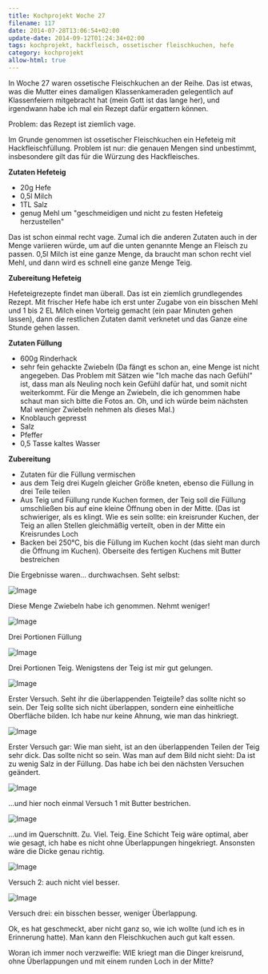```yaml
---
title: Kochprojekt Woche 27
filename: 117
date: 2014-07-28T13:06:54+02:00
update-date: 2014-09-12T01:24:34+02:00
tags: kochprojekt, hackfleisch, ossetischer fleischkuchen, hefe
category: kochprojekt
allow-html: true
---
```


<p>In Woche 27 waren ossetische Fleischkuchen an der Reihe. Das ist etwas, was die Mutter eines damaligen Klassenkameraden gelegentlich auf Klassenfeiern mitgebracht hat (mein Gott ist das lange her), und irgendwann habe ich mal ein Rezept dafür ergattern können.</p>

<p>Problem: das Rezept ist ziemlich vage.</p>

<p>Im Grunde genommen ist ossetischer Fleischkuchen ein Hefeteig mit Hackfleischfüllung. Problem ist nur: die genauen Mengen sind unbestimmt, insbesondere gilt das für die Würzung des Hackfleisches.</p>

<p><strong>Zutaten Hefeteig</strong></p>

<ul>
<li>20g Hefe</li>

<li>0,5l Milch</li>

<li>1TL Salz</li>

<li>genug Mehl um "geschmeidigen und nicht zu festen Hefeteig herzustellen"</li>
</ul>

<p>Das ist schon einmal recht vage. Zumal ich die anderen Zutaten auch in der Menge variieren würde, um auf die unten genannte Menge an Fleisch zu passen. 0,5l Milch ist eine ganze Menge, da braucht man schon recht viel Mehl, und dann wird es schnell eine ganze Menge Teig.</p>

<p><strong>Zubereitung Hefeteig</strong></p>

<p>Hefeteigrezepte findet man überall. Das ist ein ziemlich grundlegendes Rezept. Mit frischer Hefe habe ich erst unter Zugabe von ein bisschen Mehl und 1 bis 2 EL Milch einen Vorteig gemacht (ein paar Minuten gehen lassen), dann die restlichen Zutaten damit verknetet und das Ganze eine Stunde gehen lassen.</p>

<p><strong>Zutaten Füllung</strong></p>

<ul>
<li>600g Rinderhack</li>

<li>sehr fein gehackte Zwiebeln (Da fängt es schon an, eine Menge ist nicht angegeben. Das Problem mit Sätzen wie "Ich mache das nach Gefühl" ist, dass man als Neuling noch kein Gefühl dafür hat, und somit nicht weiterkommt. Für die Menge an Zwiebeln, die ich genommen habe schaut man sich bitte die Fotos an. Oh, und ich würde beim nächsten Mal weniger Zwiebeln nehmen als dieses Mal.)</li>

<li>Knoblauch gepresst</li>

<li>Salz</li>

<li>Pfeffer</li>

<li>0,5 Tasse kaltes Wasser</li>
</ul>

<p><strong>Zubereitung</strong></p>

<ul>
<li>Zutaten für die Füllung vermischen</li>

<li>aus dem Teig drei Kugeln gleicher Größe kneten, ebenso die Füllung in drei Teile teilen</li>

<li>Aus Teig und Füllung runde Kuchen formen, der Teig soll die Füllung umschließen bis auf eine kleine Öffnung oben in der Mitte. (Das ist schwieriger, als es klingt. Wie es sein sollte: ein kreisrunder Kuchen, der Teig an allen Stellen gleichmäßig verteilt, oben in der Mitte ein Kreisrundes Loch</li>

<li>Backen bei 250°C, bis die Füllung im Kuchen kocht (das sieht man durch die Öffnung im Kuchen). Oberseite des fertigen Kuchens mit Butter bestreichen</li>
</ul>

<p>Die Ergebnisse waren... durchwachsen. Seht selbst:</p>

<p><img src="/hosted_files/259/download" alt="Image"></p>

<p>Diese Menge Zwiebeln habe ich genommen. Nehmt weniger!</p>

<p><img src="/hosted_files/260/download" alt="Image"></p>

<p>Drei Portionen Füllung</p>

<p><img src="/hosted_files/261/download" alt="Image"></p>

<p>Drei Portionen Teig. Wenigstens der Teig ist mir gut gelungen.</p>

<p><img src="/hosted_files/262/download" alt="Image"></p>

<p>Erster Versuch. Seht ihr die überlappenden Teigteile? das sollte nicht so sein. Der Teig sollte sich nicht überlappen, sondern eine einheitliche Oberfläche bilden. Ich habe nur keine Ahnung, wie man das hinkriegt.</p>

<p><img src="/hosted_files/263/download" alt="Image"></p>

<p>Erster Versuch gar: Wie man sieht, ist an den überlappenden Teilen der Teig sehr dick. Das sollte nicht so sein. Was man auf dem Bild nicht sieht: Da ist zu wenig Salz in der Füllung. Das habe ich bei den nächsten Versuchen geändert.</p>

<p><img src="/hosted_files/264/download" alt="Image"></p>

<p>...und hier noch einmal Versuch 1 mit Butter bestrichen.</p>

<p><img src="/hosted_files/265/download" alt="Image"></p>

<p>...und im Querschnitt. Zu. Viel. Teig. Eine Schicht Teig wäre optimal, aber wie gesagt, ich habe es nicht ohne Überlappungen hingekriegt. Ansonsten wäre die Dicke genau richtig.</p>

<p><img src="/hosted_files/266/download" alt="Image"></p>

<p>Versuch 2: auch nicht viel besser.</p>

<p><img src="/hosted_files/267/download" alt="Image"></p>

<p>Versuch drei: ein bisschen besser, weniger Überlappung.</p>

<p>Ok, es hat geschmeckt, aber nicht ganz so, wie ich wollte (und ich es in Erinnerung hatte). Man kann den Fleischkuchen auch gut kalt essen.</p>

<p>Woran ich immer noch verzweifle: WIE kriegt man die Dinger kreisrund, ohne Überlappungen und mit einem runden Loch in der Mitte?</p>




